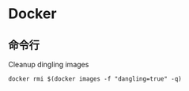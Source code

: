 # Docker

## 命令行

Cleanup dingling images

```
docker rmi $(docker images -f "dangling=true" -q)
```